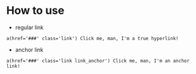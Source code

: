 # How to use

- regular link

```pug
a(href='###' class='link') Click me, man, I'm a true hyperlink!
```

- anchor link

```pug
a(href='###' class='link link_anchor') Click me, man, I'm an anchor link!
```
